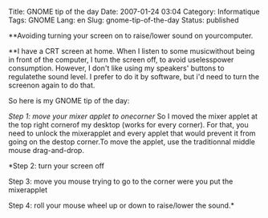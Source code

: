 Title: GNOME tip of the day
Date: 2007-01-24 03:04
Category: Informatique
Tags: GNOME
Lang: en
Slug: gnome-tip-of-the-day
Status: published

**Avoiding turning your screen on to raise/lower sound on yourcomputer.

**I have a CRT screen at home. When I listen to some musicwithout being in front of the computer, I turn the screen off, to avoid uselesspower consumption. However, I don't like using my speakers' buttons to regulatethe sound level. I prefer to do it by software, but i'd need to turn the screenon again to do that.

So here is my GNOME tip of the day:

*Step 1: move your mixer applet to onecorner*
So I moved the mixer applet at the top right cornerof my desktop (works for every corner). For that, you need to unlock the mixerapplet and every applet that would prevent it from going on the destop corner.To move the applet, use the traditionnal middle mouse drag-and-drop.

*Step 2: turn your screen off

Step 3: move you mouse trying to go to the corner were you put the mixerapplet

Step 4: roll your mouse wheel up or down to raise/lower the sound.*
